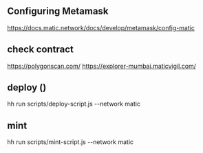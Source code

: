 ## Configuring Metamask
https://docs.matic.network/docs/develop/metamask/config-matic


## check contract
https://polygonscan.com/
https://explorer-mumbai.maticvigil.com/


## deploy ()
hh run scripts/deploy-script.js --network matic


## mint 
hh run scripts/mint-script.js --network matic